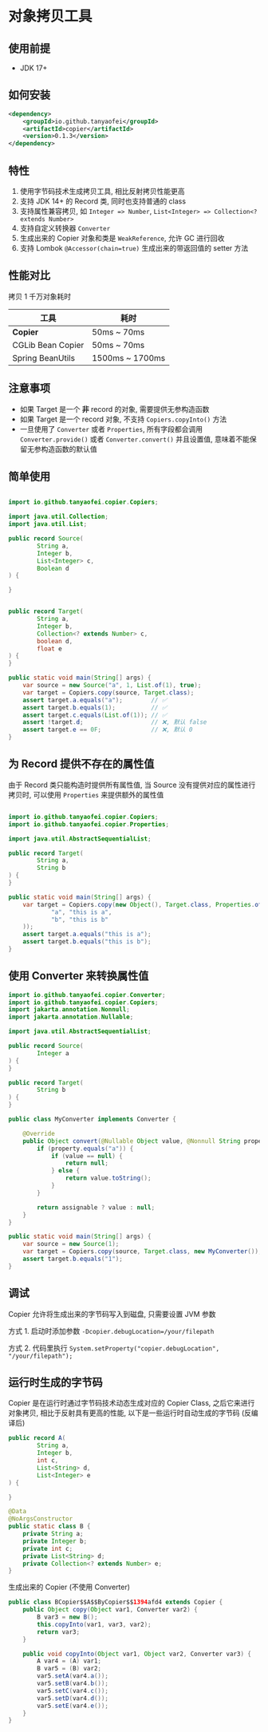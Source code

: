 # 对象拷贝工具

## 使用前提

+ JDK 17+

## 如何安装
```xml
<dependency>
    <groupId>io.github.tanyaofei</groupId>
    <artifactId>copier</artifactId>
    <version>0.1.3</version>
</dependency>
```
## 特性

1. 使用字节码技术生成拷贝工具, 相比反射拷贝性能更高
2. 支持 JDK 14+ 的 Record 类, 同时也支持普通的 class
3. 支持属性兼容拷贝, 如 `Integer => Number`, `List<Integer> => Collection<? extends Number>`
4. 支持自定义转换器 `Converter`
5. 生成出来的 Copier 对象和类是 `WeakReference`, 允许 GC 进行回收
6. 支持 Lombok `@Accessor(chain=true)` 生成出来的带返回值的 setter 方法

## 性能对比

拷贝 1 千万对象耗时

| 工具                | 耗时              |
|-------------------|-----------------|
| **Copier**        | 50ms ~ 70ms     |
| CGLib Bean Copier | 50ms ~ 70ms     |
| Spring BeanUtils  | 1500ms ~ 1700ms |

## 注意事项

+ 如果 Target 是一个 **非** record 的对象, 需要提供无参构造函数
+ 如果 Target 是一个 record 对象, 不支持 `Copiers.copyInto()` 方法
+ 一旦使用了 `Converter` 或者 `Properties`, 所有字段都会调用 `Converter.provide()` 或者 `Converter.convert()` 并且设置值, 意味着不能保留无参构造函数的默认值

## 简单使用

```java

import io.github.tanyaofei.copier.Copiers;

import java.util.Collection;
import java.util.List;

public record Source(
        String a,
        Integer b,
        List<Integer> c,
        Boolean d
) {

}


public record Target(
        String a,
        Integer b,
        Collection<? extends Number> c,
        boolean d,
        float e
) {
}

public static void main(String[] args) {
    var source = new Source("a", 1, List.of(1), true);
    var target = Copiers.copy(source, Target.class);
    assert target.a.equals("a");        // ✅
    assert target.b.equals(1);          // ✅
    assert target.c.equals(List.of(1)); // ✅
    assert !target.d;                   // ❌, 默认 false
    assert target.e == 0F;              // ❌, 默认 0
}
```

## 为 Record 提供不存在的属性值

由于 Record 类只能构造时提供所有属性值, 当 Source 没有提供对应的属性进行拷贝时, 可以使用 `Properties` 来提供额外的属性值

```java

import io.github.tanyaofei.copier.Copiers;
import io.github.tanyaofei.copier.Properties;

import java.util.AbstractSequentialList;

public record Target(
        String a,
        String b
) {
}

public static void main(String[] args) {
    var target = Copiers.copy(new Object(), Target.class, Properties.of(
            "a", "this is a",
            "b", "this is b"
    ));
    assert target.a.equals("this is a");
    assert target.b.equals("this is b");
}


```

## 使用 Converter 来转换属性值

```java
import io.github.tanyaofei.copier.Converter;
import io.github.tanyaofei.copier.Copiers;
import jakarta.annotation.Nonnull;
import jakarta.annotation.Nullable;

import java.util.AbstractSequentialList;

public record Source(
        Integer a
) {
}

public record Target(
        String b
) {
}

public class MyConverter implements Converter {

    @Override
    public Object convert(@Nullable Object value, @Nonnull String property, @Nonnull Class<?> propertyType, boolean assignable) {
        if (property.equals("a")) {
            if (value == null) {
                return null;
            } else {
                return value.toString();
            }
        }

        return assignable ? value : null;
    }
}

public static void main(String[] args) {
    var source = new Source(1);
    var target = Copiers.copy(source, Target.class, new MyConverter());
    assert target.b.equals("1");
}

```

## 调试

Copier 允许将生成出来的字节码写入到磁盘, 只需要设置 JVM 参数

方式 1. 启动时添加参数 `-Dcopier.debugLocation=/your/filepath`

方式 2. 代码里执行 `System.setProperty("copier.debugLocation", "/your/filepath");`

## 运行时生成的字节码

Copier 是在运行时通过字节码技术动态生成对应的 Copier Class, 之后它来进行对象拷贝, 相比于反射具有更高的性能, 以下是一些运行时自动生成的字节码 (反编译后)

```java
public record A(
        String a,
        Integer b,
        int c,
        List<String> d,
        List<Integer> e
) {

}

@Data
@NoArgsConstructor
public static class B {
    private String a;
    private Integer b;
    private int c;
    private List<String> d;
    private Collection<? extends Number> e;
}
```

生成出来的 Copier (不使用 Converter)

```java
public class BCopier$$A$$ByCopier$$1394afd4 extends Copier {
    public Object copy(Object var1, Converter var2) {
        B var3 = new B();
        this.copyInto(var1, var3, var2);
        return var3;
    }

    public void copyInto(Object var1, Object var2, Converter var3) {
        A var4 = (A) var1;
        B var5 = (B) var2;
        var5.setA(var4.a());
        var5.setB(var4.b());
        var5.setC(var4.c());
        var5.setD(var4.d());
        var5.setE(var4.e());
    }
}
```